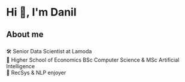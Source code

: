 <h1 align="left">Hi 👋, I'm Danil</h1>
<h2 align="left">About me</h2>

###

<p align="left"> 🛠 Senior Data Scientist at Lamoda<br> 📖 Higher School of Economics BSc Computer Science & MSc Artificial Intelligence <br> 🔆 RecSys & NLP enjoyer</p>


